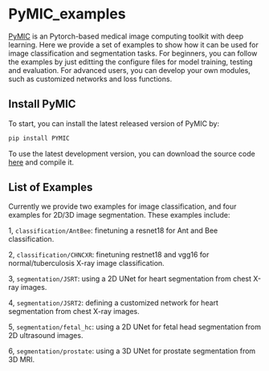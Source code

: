 # PyMIC_examples
[PyMIC][PyMIC_link] is an Pytorch-based medical image computing toolkit with deep learning. Here we provide a set of examples to show how it can be used for image classification and segmentation tasks. For beginners, you can follow the examples by just editting the configure files for model training, testing and evaluation. For advanced users, you can develop your own modules, such as customized networks and loss functions.  

[PyMIC_link]: https://github.com/HiLab-git/PyMIC
 
## Install PyMIC
To start, you can install the latest released version of PyMIC by:

```bash
pip install PYMIC
```

To use the latest development version, you can download the source code [here][PyMIC_link] and compile it. 

## List of Examples
Currently we provide two examples for image classification, and four examples for 2D/3D image segmentation. These examples include:

1, `classification/AntBee`: finetuning a resnet18 for Ant and Bee classification.

2, `classification/CHNCXR`: finetuning restnet18 and vgg16 for normal/tuberculosis X-ray image classification.

3, `segmentation/JSRT`: using a 2D UNet for heart segmentation from chest X-ray images.

4, `segmentation/JSRT2`: defining a customized network for heart segmentation from chest X-ray images.

5, `segmentation/fetal_hc`: using a 2D UNet for fetal head segmentation from 2D ultrasound images.

6, `segmentation/prostate`: using a 3D UNet for prostate segmentation from 3D MRI.



